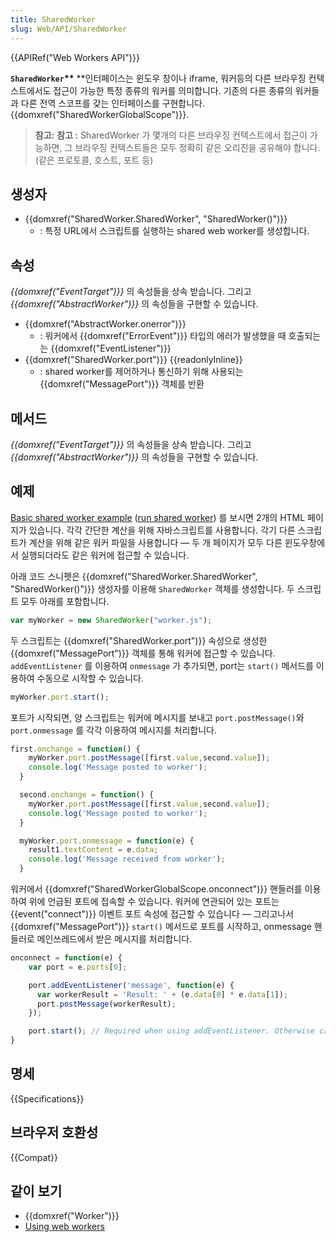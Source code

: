 ```yaml
---
title: SharedWorker
slug: Web/API/SharedWorker
---
```

{{APIRef("Web Workers API")}}

**`SharedWorker`\*\*** \*\*인터페이스는 윈도우 창이나 iframe, 워커등의 다른 브라우징 컨텍스트에서도 접근이 가능한 특정 종류의 워커를 의미합니다. 기존의 다른 종류의 워커들과 다른 전역 스코프를 갖는 인터페이스를 구현합니다. {{domxref("SharedWorkerGlobalScope")}}.

> **참고:** **참고 :** SharedWorker 가 몇개의 다른 브라우징 컨텍스트에서 접근이 가능하면, 그 브라우징 컨텍스트들은 모두 정확히 같은 오리진을 공유해야 합니다. (같은 프로토콜, 호스트, 포트 등)

## 생성자

- {{domxref("SharedWorker.SharedWorker", "SharedWorker()")}}
  - : 특정 URL에서 스크립트를 실행하는 shared web worker를 생성합니다.

## 속성

_{{domxref("EventTarget")}}_ 의 속성들을 상속 받습니다. 그리고 _{{domxref("AbstractWorker")}}_ 의 속성들을 구현할 수 있습니다.

- {{domxref("AbstractWorker.onerror")}}
  - : 워커에서 {{domxref("ErrorEvent")}} 타입의 에러가 발생했을 때 호출되는는 {{domxref("EventListener")}}
- {{domxref("SharedWorker.port")}} {{readonlyInline}}
  - : shared worker를 제어하거나 통신하기 위해 사용되는 {{domxref("MessagePort")}} 객체를 반환

## 메서드

_{{domxref("EventTarget")}}_ 의 속성들을 상속 받습니다. 그리고 _{{domxref("AbstractWorker")}}_ 의 속성들을 구현할 수 있습니다.

## 예제

[Basic shared worker example](https://github.com/mdn/simple-shared-worker) ([run shared worker](http://mdn.github.io/simple-shared-worker/)) 를 보시면 2개의 HTML 페이지가 있습니다. 각각 간단한 계산을 위해 자바스크립트를 사용합니다. 각기 다른 스크립트가 계산을 위해 같은 워커 파일을 사용합니다 — 두 개 페이지가 모두 다른 윈도우창에서 실행되더라도 같은 워커에 접근할 수 있습니다.

아래 코드 스니펫은 {{domxref("SharedWorker.SharedWorker", "SharedWorker()")}} 생성자를 이용해 `SharedWorker` 객체를 생성합니다. 두 스크립트 모두 아래를 포함합니다.

```js
var myWorker = new SharedWorker("worker.js");
```

두 스크립트는 {{domxref("SharedWorker.port")}} 속성으로 생성한 {{domxref("MessagePort")}} 객체를 통해 워커에 접근할 수 있습니다. `addEventListener` 를 이용하여 `onmessage` 가 추가되면, port는 `start()` 메서드를 이용하여 수동으로 시작할 수 있습니다.

```js
myWorker.port.start();
```

포트가 시작되면, 양 스크립트는 워커에 메시지를 보내고 `port.postMessage()`와 `port.onmessage` 를 각각 이용하여 메시지를 처리합니다.

```js
first.onchange = function() {
    myWorker.port.postMessage([first.value,second.value]);
    console.log('Message posted to worker');
  }

  second.onchange = function() {
    myWorker.port.postMessage([first.value,second.value]);
    console.log('Message posted to worker');
  }

  myWorker.port.onmessage = function(e) {
    result1.textContent = e.data;
    console.log('Message received from worker');
  }
```

워커에서 {{domxref("SharedWorkerGlobalScope.onconnect")}} 핸들러를 이용하여 위에 언급된 포트에 접속할 수 있습니다. 워커에 연관되어 있는 포트는 {{event("connect")}} 이벤트 포트 속성에 접근할 수 있습니다 — 그리고나서 {{domxref("MessagePort")}} `start()` 메서드로 포트를 시작하고, onmessage 핸들러로 메인쓰레드에서 받은 메시지를 처리합니다.

```js
onconnect = function(e) {
    var port = e.ports[0];

    port.addEventListener('message', function(e) {
      var workerResult = 'Result: ' + (e.data[0] * e.data[1]);
      port.postMessage(workerResult);
    });

    port.start(); // Required when using addEventListener. Otherwise called implicitly by onmessage setter.
}
```

## 명세

{{Specifications}}

## 브라우저 호환성

{{Compat}}

## 같이 보기

- {{domxref("Worker")}}
- [Using web workers](/ko/docs/Web/Guide/Performance/Using_web_workers)
